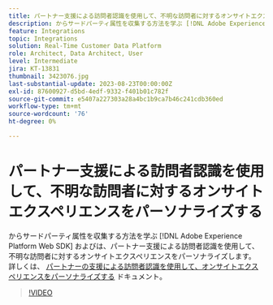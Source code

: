 ```yaml
---
title: パートナー支援による訪問者認識を使用して、不明な訪問者に対するオンサイトエクスペリエンスをパーソナライズする
description: からサードパーティ属性を収集する方法を学ぶ [!DNL Adobe Experience Platform Web SDK] およびは、パートナー支援による訪問者認識を使用して、不明な訪問者に対するオンサイトエクスペリエンスをパーソナライズします。
feature: Integrations
topic: Integrations
solution: Real-Time Customer Data Platform
role: Architect, Data Architect, User
level: Intermediate
jira: KT-13831
thumbnail: 3423076.jpg
last-substantial-update: 2023-08-23T00:00:00Z
exl-id: 87600927-d5bd-4edf-9332-f401b01c782f
source-git-commit: e5407a227303a28a4bc1b9ca7b46c241cdb360ed
workflow-type: tm+mt
source-wordcount: '76'
ht-degree: 0%

---
```


# パートナー支援による訪問者認識を使用して、不明な訪問者に対するオンサイトエクスペリエンスをパーソナライズする

からサードパーティ属性を収集する方法を学ぶ [!DNL Adobe Experience Platform Web SDK] およびは、パートナー支援による訪問者認識を使用して、不明な訪問者に対するオンサイトエクスペリエンスをパーソナライズします。 詳しくは、 [パートナーの支援による訪問者認識を使用して、オンサイトエクスペリエンスをパーソナライズする](https://experienceleague.adobe.com/docs/experience-platform/rtcdp/use-cases/partner-data/onsite-personalization.html) ドキュメント。

>[!VIDEO](https://video.tv.adobe.com/v/3423076/?learn=on)
